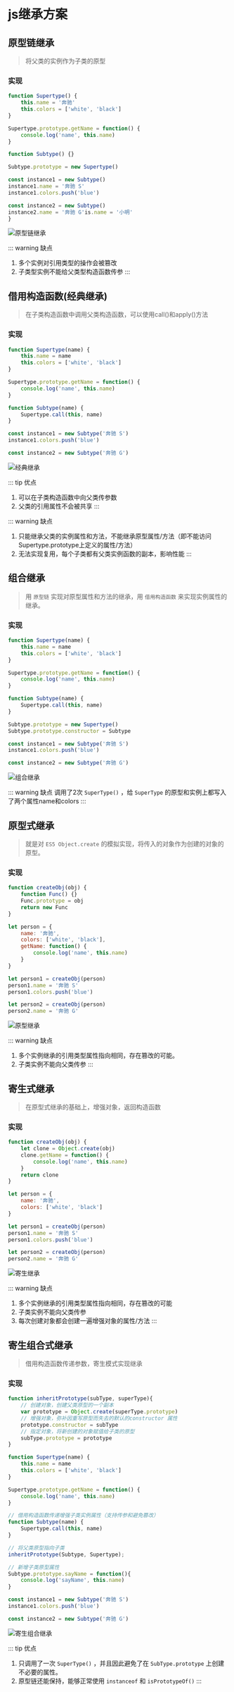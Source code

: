 # js继承方案

## 原型链继承

> 将父类的实例作为子类的原型

### 实现
```js
function Supertype() {
    this.name = '奔驰'
    this.colors = ['white', 'black']
}

Supertype.prototype.getName = function() {
    console.log('name', this.name)
}

function Subtype() {}

Subtype.prototype = new Supertype()

const instance1 = new Subtype()
instance1.name = '奔驰 S'
instance1.colors.push('blue')

const instance2 = new Subtype()
instance2.name = '奔驰 G'is.name = '小明'
}
```

![原型链继承](https://cdn.jsdelivr.net/gh/mzhujihui/figure-bed/img/202204261214460.png)

::: warning 缺点
1. 多个实例对引用类型的操作会被篡改
2. 子类型实例不能给父类型构造函数传参
:::

## 借用构造函数(经典继承)

> 在子类构造函数中调用父类构造函数，可以使用call()和apply()方法

### 实现
```js
function Supertype(name) {
    this.name = name
    this.colors = ['white', 'black']
}

Supertype.prototype.getName = function() {
    console.log('name', this.name)
}

function Subtype(name) {
    Supertype.call(this, name)
}

const instance1 = new Subtype('奔驰 S')
instance1.colors.push('blue')

const instance2 = new Subtype('奔驰 G')
```

![经典继承](https://cdn.jsdelivr.net/gh/mzhujihui/figure-bed/img/202204261443237.png)

::: tip 优点
1. 可以在子类构造函数中向父类传参数
2. 父类的引用属性不会被共享
:::

::: warning 缺点
1. 只能继承父类的实例属性和方法，不能继承原型属性/方法（即不能访问Supertype.prototype上定义的属性/方法）
2. 无法实现复用，每个子类都有父类实例函数的副本，影响性能
:::

## 组合继承

> 用 `原型链` 实现对原型属性和方法的继承，用 `借用构造函数` 来实现实例属性的继承。

### 实现
```js
function Supertype(name) {
    this.name = name
    this.colors = ['white', 'black']
}

Supertype.prototype.getName = function() {
    console.log('name', this.name)
}

function Subtype(name) {
    Supertype.call(this, name)
}

Subtype.prototype = new Supertype()
Subtype.prototype.constructor = Subtype

const instance1 = new Subtype('奔驰 S')
instance1.colors.push('blue')

const instance2 = new Subtype('奔驰 G')
```

![组合继承](https://cdn.jsdelivr.net/gh/mzhujihui/figure-bed/img/202204261502480.png)

::: warning 缺点
调用了2次 `SuperType()` ，给 `SuperType` 的原型和实例上都写入了两个属性name和colors
:::


## 原型式继承

> 就是对 `ES5 Object.create` 的模拟实现，将传入的对象作为创建的对象的原型。

### 实现
```js
function createObj(obj) {
    function Func() {}
    Func.prototype = obj
    return new Func
}

let person = {
    name: '奔驰',
    colors: ['white', 'black'],
    getName: function() {
        console.log('name', this.name)
    }
}

let person1 = createObj(person)
person1.name = '奔驰 S'
person1.colors.push('blue')

let person2 = createObj(person)
person2.name = '奔驰 G'
```

![原型继承](https://cdn.jsdelivr.net/gh/mzhujihui/figure-bed/img/202204271458401.png)

::: warning 缺点
1. 多个实例继承的引用类型属性指向相同，存在篡改的可能。
2. 子类实例不能向父类传参
:::

## 寄生式继承

> 在原型式继承的基础上，增强对象，返回构造函数

### 实现
```js
function createObj(obj) {
    let clone = Object.create(obj)
    clone.getName = function() {
        console.log('name', this.name)
    }
    return clone
}

let person = {
    name: '奔驰',
    colors: ['white', 'black']
}

let person1 = createObj(person)
person1.name = '奔驰 S'
person1.colors.push('blue')

let person2 = createObj(person)
person2.name = '奔驰 G'
```

![寄生继承](https://cdn.jsdelivr.net/gh/mzhujihui/figure-bed/img/202204271517957.png)

::: warning 缺点
1. 多个实例继承的引用类型属性指向相同，存在篡改的可能
2. 子类实例不能向父类传参
3. 每次创建对象都会创建一遍增强对象的属性/方法
:::

## 寄生组合式继承

> 借用构造函数传递参数，寄生模式实现继承

### 实现
```js
function inheritPrototype(subType, superType){
    // 创建对象，创建父类原型的一个副本
    var prototype = Object.create(superType.prototype)
    // 增强对象，弥补因重写原型而失去的默认的constructor 属性
    prototype.constructor = subType
    // 指定对象，将新创建的对象赋值给子类的原型
    subType.prototype = prototype                     
}

function Supertype(name) {
    this.name = name
    this.colors = ['white', 'black']
}

Supertype.prototype.getName = function() {
    console.log('name', this.name)
}

// 借用构造函数传递增强子类实例属性（支持传参和避免篡改）
function Subtype(name) {
    Supertype.call(this, name)
}

// 将父类原型指向子类
inheritPrototype(Subtype, Supertype);

// 新增子类原型属性
Subtype.prototype.sayName = function(){
    console.log('sayName', this.name)
}

const instance1 = new Subtype('奔驰 S')
instance1.colors.push('blue')

const instance2 = new Subtype('奔驰 G')
```

![寄生组合继承](https://cdn.jsdelivr.net/gh/mzhujihui/figure-bed/img/202204271626425.png)

::: tip 优点
1. 只调用了一次 `SuperType()` ，并且因此避免了在 `SubType.prototype` 上创建不必要的属性。
2. 原型链还能保持，能够正常使用 `instanceof` 和 `isPrototypeOf()`
:::
